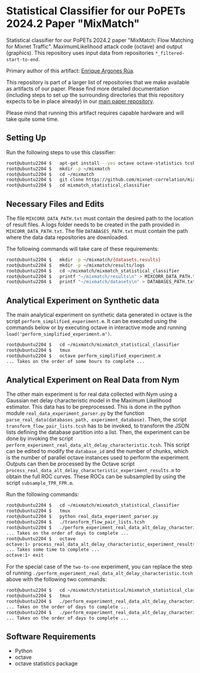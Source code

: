 # Statistical Classifier for our PoPETs 2024.2 Paper "MixMatch"

Statistical classifier for our PoPETs 2024.2 paper "MixMatch: Flow Matching for Mixnet Traffic". MaximumLikelihood attack code (octave) and output (graphics). This repository uses input data from repositories `*_filtered-start-to-end`.

Primary author of this artifact: [Enrique Argones Rúa](https://www.esat.kuleuven.be/cosic/people/enrique-argones-rua/).

This repository is part of a larger list of repositories that we make available as artifacts of our paper. Please find more detailed documentation (including steps to set up the surrounding directories that this repository expects to be in place already) in our [main paper repository](https://github.com/mixnet-correlation/mixmatch-flow-matching-for-mixnet-traffic_popets-2024-2).

Please mind that running this artifact requires capable hardware and will take quite some time.


## Setting Up

Run the following steps to use this classifier:
```bash
root@ubuntu2204 $   apt-get install --yes octave octave-statistics tcsh tmux
root@ubuntu2204 $   mkdir -p ~/mixmatch
root@ubuntu2204 $   cd ~/mixmatch
root@ubuntu2204 $   git clone https://github.com/mixnet-correlation/mixmatch_statistical_classifier.git
root@ubuntu2204 $   cd mixmatch_statistical_classifier
```


## Necessary Files and Edits

The file `MIXCORR_DATA_PATH.txt` must contain the desired path to the location of result files. A logs folder needs to be created in the path provided in `MIXCORR_DATA_PATH.txt`. The file `DATABASES_PATH.txt` must contain the path where the data data repositories are downloaded.

The following commands will take care of these requirements:
```bash
root@ubuntu2204 $   mkdir -p ~/mixmatch/{datasets,results}
root@ubuntu2204 $   mkdir -p ~/mixmatch/results/logs
root@ubuntu2204 $   cd ~/mixmatch/mixmatch_statistical_classifier
root@ubuntu2204 $   printf "~/mixmatch/results\n" > MIXCORR_DATA_PATH.txt
root@ubuntu2204 $   printf "~/mixmatch/datasets\n" > DATABASES_PATH.txt
```


## Analytical Experiment on Synthetic data

The main analytical experiment on synthetic data generated in octave is the script `perform_simplified_experiment.m`. It can be executed using the commands below or by executing octave in interactive mode and running `load('perform_simplified_experiment.m')`.
```bash
root@ubuntu2204 $   cd ~/mixmatch/mixmatch_statistical_classifier
root@ubuntu2204 $   tmux
root@ubuntu2204 $   octave perform_simplified_experiment.m
... Takes on the order of some hours to complete ...
```


## Analytical Experiment on Real Data from Nym

The other main experiment is for real data collected with Nym using a Gaussian net delay characteristic model in the Maximum Likelihood estimator. This data has to be preprocessed. This is done in the python module `real_data_experiment_parser.py` by the function `parse_real_data(databases_path, experiment_database)`. Then, the script `transform_flow_pair_lists.tcsh` has to be invoked, to transform the JSON lists defining the database partition into a list. Then, the experiment can be done by invoking the script `perform_experiment_real_data_alt_delay_characteristic.tcsh`. This script can be edited to modify the `database_id` and the number of chunks, which is the number of parallel octave instances used to perform the experiment. Outputs can then be processed by the Octave script `process_real_data_alt_delay_characteristic_experiment_results.m` to obtain the full ROC curves. These ROCs can be subsampled by using the script `subsample_TPR_FPR.m`.

Run the following commands:
```bash
root@ubuntu2204 $   cd ~/mixmatch/mixmatch_statistical_classifier
root@ubuntu2204 $   tmux
root@ubuntu2204 $   python real_data_experiment_parser.py
root@ubuntu2204 $   ./transform_flow_pair_lists.tcsh
root@ubuntu2204 $   ./perform_experiment_real_data_alt_delay_characteristic.tcsh
... Takes on the order of days to complete ...
root@ubuntu2204 $   octave
octave:1> process_real_data_alt_delay_characteristic_experiment_results("../results", "baseline", 23)
... Takes some time to complete ...
octave:1> exit
```

For the special case of the `two-to-one` experiment, you can replace the step of running `./perform_experiment_real_data_alt_delay_characteristic.tcsh` above with the following two commands:
```bash
root@ubuntu2204 $   cd ~/mixmatch/statistical/mixmatch_statistical_classifier
root@ubuntu2204 $   tmux
root@ubuntu2204 $   ./perform_experiment_real_data_alt_delay_characteristic_3parties_unmatched_negatives.tcsh
... Takes on the order of days to complete ...
root@ubuntu2204 $   ./perform_experiment_real_data_alt_delay_characteristic_3parties_semimatched_negatives.tcsh
... Takes on the order of days to complete ...
```


## Software Requirements

* Python
* octave
* octave statistics package

